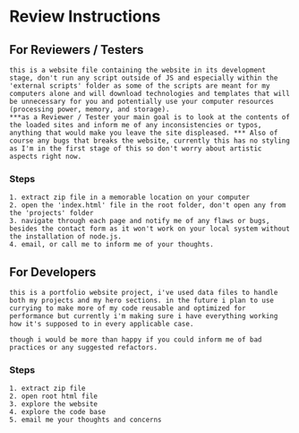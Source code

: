 # Review Instructions 

## For Reviewers / Testers 
    this is a website file containing the website in its development stage, don't run any script outside of JS and especially within the 'external scripts' folder as some of the scripts are meant for my computers alone and will download technologies and templates that will be unnecessary for you and potentially use your computer resources (processing power, memory, and storage). 
    ***as a Reviewer / Tester your main goal is to look at the contents of the loaded sites and inform me of any inconsistencies or typos, anything that would make you leave the site displeased. *** Also of course any bugs that breaks the website, currently this has no styling as I'm in the first stage of this so don't worry about artistic aspects right now.

### Steps 
    1. extract zip file in a memorable location on your computer
    2. open the 'index.html' file in the root folder, don't open any from the 'projects' folder
    3. navigate through each page and notify me of any flaws or bugs, besides the contact form as it won't work on your local system without the installation of node.js. 
    4. email, or call me to inform me of your thoughts. 


## For Developers 
    this is a portfolio website project, i've used data files to handle both my projects and my hero sections. in the future i plan to use currying to make more of my code reusable and optimized for performance but currently i'm making sure i have everything working how it's supposed to in every applicable case.  

    though i would be more than happy if you could inform me of bad practices or any suggested refactors.

### Steps
    1. extract zip file
    2. open root html file
    3. explore the website
    4. explore the code base
    5. email me your thoughts and concerns